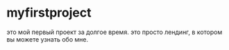 # myfirstproject
это мой первый проект за долгое время. это просто лендинг, в котором вы можете узнать обо мне.

